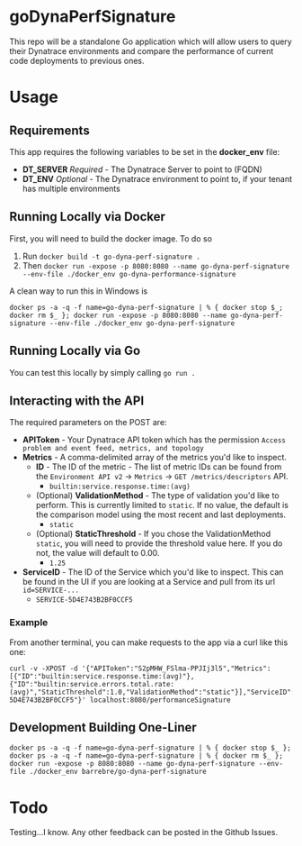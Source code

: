 # goDynaPerfSignature

This repo will be a standalone Go application which will allow users to query their Dynatrace environments and compare the performance of current code deployments to previous ones.

# Usage
## Requirements
This app requires the following variables to be set in the **docker_env** file:
* **DT_SERVER** *Required* - The Dynatrace Server to point to (FQDN)
* **DT_ENV** *Optional* - The Dynatrace environment to point to, if your tenant has multiple environments

## Running Locally via Docker
First, you will need to build the docker image. To do so
1. Run `docker build -t go-dyna-perf-signature .`
1. Then `docker run -expose -p 8080:8080 --name go-dyna-perf-signature --env-file ./docker_env go-dyna-performance-signature`

A clean way to run this in Windows is

```
docker ps -a -q -f name=go-dyna-perf-signature | % { docker stop $_; docker rm $_ }; docker run -expose -p 8080:8080 --name go-dyna-perf-signature --env-file ./docker_env go-dyna-perf-signature
```

## Running Locally via Go
You can test this locally by simply calling `go run .`

## Interacting with the API
The required parameters on the POST are:
* **APIToken** - Your Dynatrace API token which has the permission `Access problem and event feed, metrics, and topology`
* **Metrics** - A comma-delimited array of the metrics you'd like to inspect. 
  * **ID** - The ID of the metric - The list of metric IDs can be found from the `Environment API v2` -> `Metrics` -> `GET /metrics/descriptors` API.
    * `builtin:service.response.time:(avg)`
  * (Optional) **ValidationMethod** - The type of validation you'd like to perform. This is currently limited to `static`. If no value, the default is the comparison model using the most recent and last deployments.
    * `static`
  * (Optional) **StaticThreshold** - If you chose the ValidationMethod `static`, you will need to provide the threshold value here. If you do not, the value will default to 0.00.
    * `1.25`
* **ServiceID** - The ID of the Service which you'd like to inspect. This can be found in the UI if you are looking at a Service and pull from its url `id=SERVICE-...`
  * `SERVICE-5D4E743B2BF0CCF5`

### Example
From another terminal, you can make requests to the app via a curl like this one:

```
curl -v -XPOST -d '{"APIToken":"S2pMHW_FSlma-PPJIj3l5","Metrics":[{"ID":"builtin:service.response.time:(avg)"},{"ID":"builtin:service.errors.total.rate:(avg)","StaticThreshold":1.0,"ValidationMethod":"static"}],"ServiceID":"SERVICE-5D4E743B2BF0CCF5"}' localhost:8080/performanceSignature
```

## Development Building One-Liner
```
docker ps -a -q -f name=go-dyna-perf-signature | % { docker stop $_ }; docker ps -a -q -f name=go-dyna-perf-signature | % { docker rm $_ }; docker run -expose -p 8080:8080 --name go-dyna-perf-signature --env-file ./docker_env barrebre/go-dyna-perf-signature
```

# Todo
Testing...I know. Any other feedback can be posted in the Github Issues.

